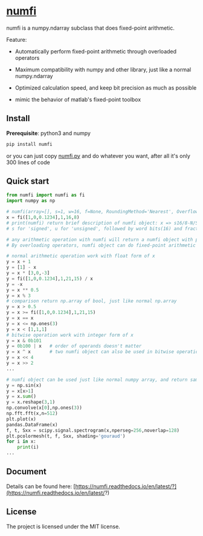 # [numfi](https://github.com/ZZZZzzzzac/numfi)

numfi is a numpy.ndarray subclass that does fixed-point arithmetic.

Feature:  

- Automatically perform fixed-point arithmetic through overloaded operators

- Maximum compatibility with numpy and other library, just like a normal numpy.ndarray  

- Optimized calculation speed, and keep bit precision as much as possible

- mimic the behavior of matlab's fixed-point toolbox

## Install

**Prerequisite**: python3 and numpy

```bash
pip install numfi
```

or you can just copy [numfi.py](https://github.com/ZZZZzzzzac/numfi/blob/master/numfi/numfi.py) and do whatever you want, after all it's only 300 lines of code

## Quick start

```python
from numfi import numfi as fi
import numpy as np

# numfi(array=[], s=1, w=16, f=None, RoundingMethod='Nearest', OverflowAction='Saturate')
x = fi([1,0,0.1234],1,16,8) 
# print(numfi) return brief description of numfi object: x => s16/8-N/S
# s for 'signed', u for 'unsigned', followed by word bits(16) and fraction bits(8), N/S for 'Nearest' and 'Saturate` for rounding/overflow method

# any arithmetic operation with numfi will return a numfi object with proper precision and value
# By overloading operators, numfi object can do fixed-point arithmetic easily:

# normal arithmetic operation work with float form of x
y = x + 1
y = [1] - x
y = x * [3,0,-3]
y = fi([1,0,0.1234],1,21,15) / x
y = -x
y = x ** 0.5
y = x % 3
# comparison return np.array of bool, just like normal np.array
y = x > 0.5
y = x >= fi([1,0,0.1234],1,21,15)
y = x == x
y = x <= np.ones(3)
y = x < [1,1,1]
# bitwise operation work with integer form of x
y = x & 0b101 
y = 0b100 | x   # order of operands doesn't matter
y = x ^ x       # two numfi object can also be used in bitwise operations
y = x << 4
y = x >> 2
...

# numfi object can be used just like normal numpy array, and return same numfi object back
y = np.sin(x)
y = x[x>1]
y = x.sum()
y = x.reshape(3,1)
np.convolve(x[0],np.ones(3))
np.fft.fft(x,n=512)
plt.plot(x)
pandas.DataFrame(x)
f, t, Sxx = scipy.signal.spectrogram(x,nperseg=256,noverlap=128)
plt.pcolormesh(t, f, Sxx, shading='gouraud')
for i in x:
    print(i)
...
```

## Document

Details can be found here: [https://numfi.readthedocs.io/en/latest/?](https://numfi.readthedocs.io/en/latest/?)

## License

The project is licensed under the MIT license.
